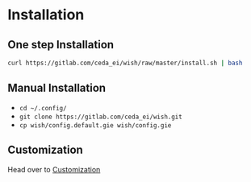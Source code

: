 # Installation

## One step Installation

```sh
curl https://gitlab.com/ceda_ei/wish/raw/master/install.sh | bash
```

## Manual Installation

+ `cd ~/.config/`
+ `git clone https://gitlab.com/ceda_ei/wish.git`
+ `cp wish/config.default.gie wish/config.gie`

## Customization

Head over to [Customization](Customization.md)
